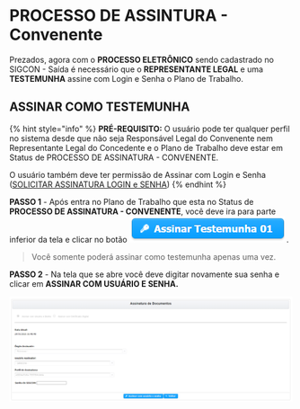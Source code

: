 # PROCESSO DE ASSINTURA - Convenente

Prezados, agora com o **PROCESSO ELETRÔNICO** sendo cadastrado no SIGCON - Saída é necessário que o **REPRESENTANTE LEGAL** e uma **TESTEMUNHA** assine com Login e Senha o Plano de Trabalho.

## ASSINAR COMO TESTEMUNHA

{% hint style="info" %}
**PRÉ-REQUISITO:** O usuário pode ter qualquer perfil no sistema desde que não seja Responsável Legal do Convenente nem Representante Legal do Concedente e o Plano de Trabalho deve estar em Status de PROCESSO DE ASSINATURA - CONVENENTE.

O usuário também deve ter permissão de Assinar com Login e Senha \([SOLICITAR ASSINATURA LOGIN e SENHA](../processo-eletronico/solicitar-assinatura-login-senha.md)\)
{% endhint %}

**PASSO 1** - Após entra no Plano de Trabalho que esta no Status de **PROCESSO DE ASSINATURA - CONVENENTE**, você deve ira para parte inferior da tela e clicar no botão ![](../.gitbook/assets/botao_assinar_testemunha_01.png) .

> Você somente poderá assinar como testemunha apenas uma vez.

**PASSO 2** - Na tela que se abre você deve digitar novamente sua senha e clicar em **ASSINAR COM USUÁRIO E SENHA.**

![](../.gitbook/assets/assinando_como_testemunha.png)




